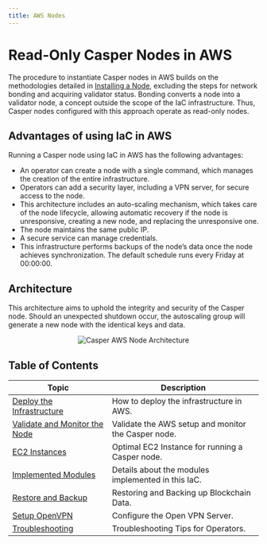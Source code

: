 ```yaml
---
title: AWS Nodes
---
```


# Read-Only Casper Nodes in AWS

The procedure to instantiate Casper nodes in AWS builds on the methodologies detailed in [Installing a Node](../setup/install-node.md), excluding the steps for network bonding and acquiring validator status. Bonding converts a node into a validator node, a concept outside the scope of the IaC infrastructure. Thus, Casper nodes configured with this approach operate as read-only nodes.

## Advantages of using IaC in AWS

Running a Casper node using IaC in AWS has the following advantages:

* An operator can create a node with a single command, which manages the creation of the entire infrastructure.
* Operators can add a security layer, including a VPN server, for secure access to the node.
* This architecture includes an auto-scaling mechanism, which takes care of the node lifecycle, allowing automatic recovery if the node is unresponsive, creating a new node, and replacing the unresponsive one.
* The node maintains the same public IP.
* A secure service can manage credentials.
* This infrastructure performs backups of the node’s data once the node achieves synchronization. The default schedule runs every Friday at 00:00:00.

## Architecture

This architecture aims to uphold the integrity and security of the Casper node. Should an unexpected shutdown occur, the autoscaling group will generate a new node with the identical keys and data.

<p align="center">
<img src={"/image/operators/aws-casper.png"} alt="Casper AWS Node Architecture"/>
</p>

## Table of Contents

| Topic                                                     | Description                                         |
| --------------------------------------------------------- | --------------------------------------------------- |
| [Deploy the Infrastructure](./1-deploying.md)             | How to deploy the infrastructure in AWS.            |
| [Validate and Monitor the Node](./2-validating.md)        | Validate the AWS setup and monitor the Casper node. |
| [EC2 Instances](./3-instances.md)                         | Optimal EC2 Instance for running a Casper node.     |
| [Implemented Modules](./4-modules.md)                     | Details about the modules implemented in this IaC.  |
| [Restore and Backup](./5-backup.md)                       | Restoring and Backing up Blockchain Data.           |
| [Setup OpenVPN](./6-open-vpn.md)                          | Configure the Open VPN Server.                      |
| [Troubleshooting](./7-troubleshooting.md)                 | Troubleshooting Tips for Operators.                 |
